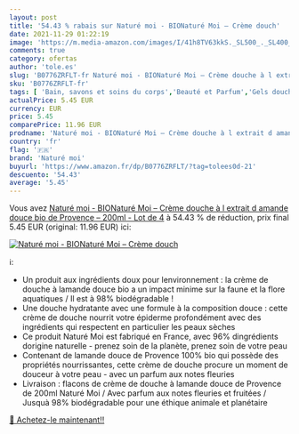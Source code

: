 ```yaml
---
layout: post
title: '54.43 % rabais sur Naturé moi - BIONaturé Moi – Crème douch'
date: 2021-11-29 01:22:19
image: 'https://m.media-amazon.com/images/I/41h8TV63kkS._SL500_._SL400_.jpg'
comments: true
category: ofertas
author: 'tole.es'
slug: 'B0776ZRFLT-fr Naturé moi - BIONaturé Moi – Crème douche à l extrait d...'
sku: 'B0776ZRFLT-fr'
tags: [ 'Bain, savons et soins du corps','Beauté et Parfum','Gels douche','Savons et gels douche','naturé moi', ]
actualPrice: 5.45 EUR
currency: EUR
price: 5.45
comparePrice: 11.96 EUR
prodname: 'Naturé moi - BIONaturé Moi – Crème douche à l extrait d amande douce bio de Provence – 200ml - Lot de 4'
country: 'fr'
flag: '🇫🇷'
brand: 'Naturé moi'
buyurl: 'https://www.amazon.fr/dp/B0776ZRFLT/?tag=tolees0d-21'
descuento: '54.43'
average: '5.45'
---
```


Vous avez [Naturé moi - BIONaturé Moi – Crème douche à l extrait d amande douce bio de Provence – 200ml - Lot de 4](https://www.amazon.fr/dp/B0776ZRFLT/?tag=tolees0d-21)  à  54.43 % de réduction, prix final  5.45 EUR (original: 11.96 EUR) ici:

[![Naturé moi - BIONaturé Moi – Crème douch](https://m.media-amazon.com/images/I/41h8TV63kkS._SL500_._SL400_.jpg)](https://www.amazon.fr/dp/B0776ZRFLT/?tag=tolees0d-21)

ℹ️:

- Un produit aux ingrédients doux pour lenvironnement : la crème de douche à lamande douce bio a un impact minime sur la faune et la flore aquatiques / Il est à 98% biodégradable !
- Une douche hydratante avec une formule à la composition douce : cette crème de douche nourrit votre épiderme profondément avec des ingrédients qui respectent en particulier les peaux sèches
- Ce produit Naturé Moi est fabriqué en France, avec 96% dingrédients dorigine naturelle - prenez soin de la planète, prenez soin de votre peau
- Contenant de lamande douce de Provence 100% bio qui possède des propriétés nourrissantes, cette crème de douche procure un moment de douceur à votre peau - avec un parfum aux notes fleuries
- Livraison : flacons de crème de douche à lamande douce de Provence de 200ml Naturé Moi / Avec parfum aux notes fleuries et fruitées / Jusquà 98% biodégradable pour une éthique animale et planétaire

[🛒 Achetez-le maintenant!!](https://www.amazon.fr/dp/B0776ZRFLT/?tag=tolees0d-21)
